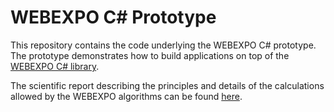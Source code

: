 # WEBEXPO C# Prototype

This repository contains the code underlying the WEBEXPO C# prototype. The prototype demonstrates how to build applications on top of the [WEBEXPO C# library](https://github.com/webexpo/webexpo_cs_lib).

The scientific report describing the principles and details of the calculations allowed by the WEBEXPO algorithms can be found [here](https://www.irsst.qc.ca/en/publications-tools/publication/i/101066/n/webexpo).
